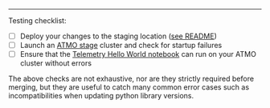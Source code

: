 ------------------------

Testing checklist:

- [ ] Deploy your changes to the staging location ([see README](https://github.com/mozilla/emr-bootstrap-spark#deploy-to-aws-via-ansible))
- [ ] Launch an [ATMO stage](https://atmo.stage.mozaws.net/) cluster and check for startup failures
- [ ] Ensure that the [Telemetry Hello World notebook](https://github.com/mozilla/mozilla-reports/blob/master/tutorials/telemetry_hello_world.kp/orig_src/Telemetry%20Hello%20World.ipynb) can run on your ATMO cluster without errors

The above checks are not exhaustive, nor are they strictly required before merging,
but they are useful to catch many  common error cases
such as incompatibilities when updating python library versions.

